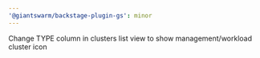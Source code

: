 ```yaml
---
'@giantswarm/backstage-plugin-gs': minor
---
```


Change TYPE column in clusters list view to show management/workload cluster icon
